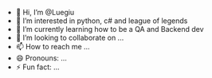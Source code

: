 - 👋 Hi, I’m @Luegiu
- 👀 I’m interested in python, c# and league of legends
- 🌱 I’m currently learning how to be a QA and Backend dev
- 💞️ I’m looking to collaborate on ...
- 📫 How to reach me ...
- 😄 Pronouns: ...
- ⚡ Fun fact: ...

<!---
Luegiu/Luegiu is a ✨ special ✨ repository because its `README.md` (this file) appears on your GitHub profile.
You can click the Preview link to take a look at your changes.
--->
